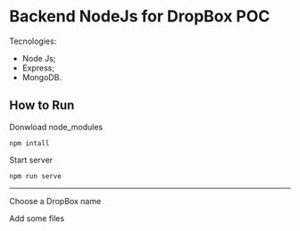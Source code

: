 # Backend NodeJs for DropBox POC

Tecnologies:
- Node Js;
- Express;
- MongoDB.


## How to Run

Donwload node_modules

    npm intall
    
Start server 
    
    npm run serve
    
-------------
Choose a DropBox name

Add some files

